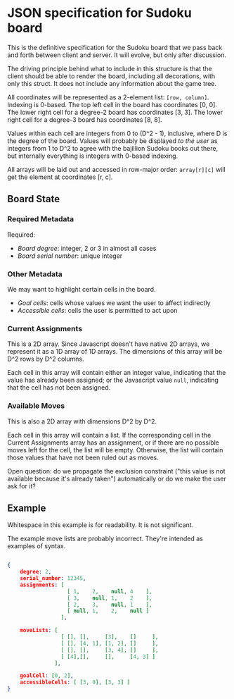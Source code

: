 # JSON specification for Sudoku board

This is the definitive specification for the Sudoku board that we pass back and forth between client and server.  It will evolve, but only after discussion.

The driving principle behind what to include in this structure is that the client should be able to render the board, including all decorations, with only this struct.  It does not include any information about the game tree.

All coordinates will be represented as a 2-element list: `[row, column]`.  Indexing is 0-based.  The top left cell in the board has coordinates [0, 0].  The lower right cell for a degree-2 board has coordinates [3, 3].  The lower right cell for a degree-3 board has coordinates [8, 8].

Values within each cell are integers from 0 to (D^2 - 1), inclusive, where D is the degree of the board.  Values will probably be displayed *to the user* as integers from 1 to D^2 to agree with the bajillion Sudoku books out there, 
but internally everything is integers with 0-based indexing.

All arrays will be laid out and accessed in row-major order: `array[r][c]` will get the element at coordinates [r, c].

## Board State

### Required Metadata

Required:
- *Board degree*: integer, 2 or 3 in almost all cases
- *Board serial number*: unique integer

### Other Metadata

We may want to highlight certain cells in the board.

- *Goal cells*: cells whose values we want the user to affect indirectly
- *Accessible cells*: cells the user is permitted to act upon
 
### Current Assignments

This is a 2D array.  Since Javascript doesn't have native 2D arrays, we represent it as a 1D array of 1D arrays.  The dimensions of this array will be D^2 rows by D^2 columns.

Each cell in this array will contain either an integer value, indicating that the value has already been assigned; or the Javascript value `null`, indicating that the cell has not been assigned.  

### Available Moves

This is also a 2D array with dimensions D^2 by D^2.  

Each cell in this array will contain a list.  If the corresponding cell in the Current Assignments array has an assignment, or if there are no possible moves left for the cell, the list will be empty.  Otherwise, the list will contain those values that have not been ruled out as moves.

Open question: do we propagate the exclusion constraint ("this value is not available because it's already taken") automatically or do we make the user ask for it?


## Example

Whitespace in this example is for readability.  It is not significant.

The example move lists are probably incorrect.  They're intended as examples of syntax.

```json

{
    degree: 2,
    serial_number: 12345,
    assignments: [ 
                   [ 1,    2,    null, 4    ],
                   [ 3,    null, 1,    2    ],
                   [ 2,    3,    null, 1    ],
                   [ null, 1,    2,    null ] 
                 ],

    moveLists: [ 
                 [ [], [],     [3],    []     ],
                 [ [], [4, 1], [1, 2], []     ],
                 [ [], [],     [3, 4], []     ],
                 [ [4],[],     [],     [4, 3] ] 
               ],

    goalCell: [0, 2],
    accessibleCells: [ [3, 0], [3, 3] ]
}
```